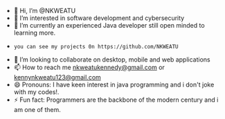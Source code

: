 - 👋 Hi, I’m @NKWEATU
- 👀 I’m interested in software development and cybersecurity
- 🌱 I’m currently an experienced Java developer still open minded to learning more.
-     you can see my projects 0n https://github.com/NKWEATU
- 💞️ I’m looking to collaborate on desktop, mobile and web applications
- 📫 How to reach me nkweatukennedy@gmail.com or kennynkweatu123@gmail.com
- 😄 Pronouns: I have keen interest in java programming and i don't joke with my codes!.
- ⚡ Fun fact: Programmers are the backbone of the modern century and i am one of them.

<!---
NKWEATU/NKWEATU is a ✨ special ✨ repository because its `contains clear codes on java projects` (this file) appears on your GitHub profile.
You can click the Preview link to take a look at your changes.
--->

